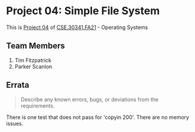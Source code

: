 # Project 04: Simple File System

This is [Project 04] of [CSE.30341.FA21] - Operating Systems

## Team Members

1. Tim Fitzpatrick
2. Parker Scanlon

## Errata

> Describe any known errors, bugs, or deviations from the requirements.

There is one test that does not pass for 'copyin 200'. There are no memory issues.

[Project 04]:       https://www3.nd.edu/~pbui/teaching/cse.30341.fa21/project04.html
[CSE.30341.FA21]:   https://www3.nd.edu/~pbui/teaching/cse.30341.fa21/
